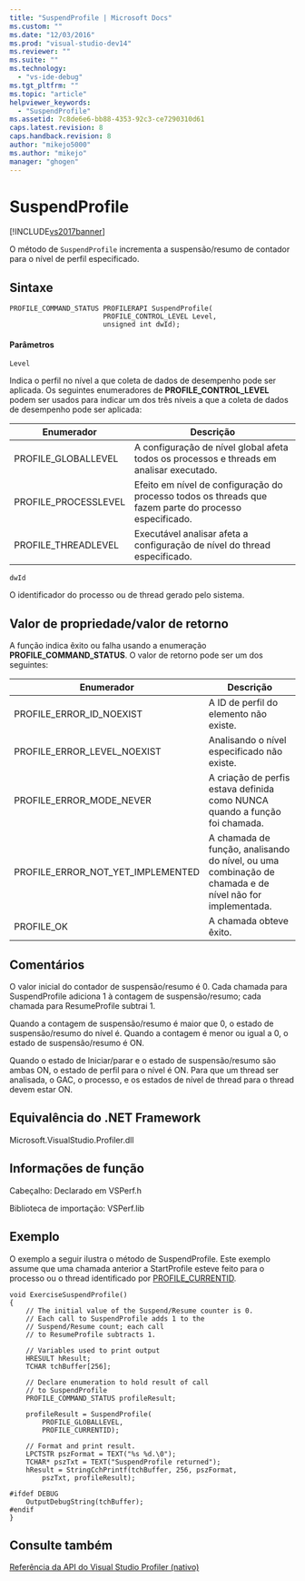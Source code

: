 ```yaml
---
title: "SuspendProfile | Microsoft Docs"
ms.custom: ""
ms.date: "12/03/2016"
ms.prod: "visual-studio-dev14"
ms.reviewer: ""
ms.suite: ""
ms.technology: 
  - "vs-ide-debug"
ms.tgt_pltfrm: ""
ms.topic: "article"
helpviewer_keywords: 
  - "SuspendProfile"
ms.assetid: 7c8de6e6-bb88-4353-92c3-ce7290310d61
caps.latest.revision: 8
caps.handback.revision: 8
author: "mikejo5000"
ms.author: "mikejo"
manager: "ghogen"
---
```

# SuspendProfile
[!INCLUDE[vs2017banner](../code-quality/includes/vs2017banner.md)]

O método de `SuspendProfile` incrementa a suspensão\/resumo de contador para o nível de perfil especificado.  
  
## Sintaxe  
  
```  
PROFILE_COMMAND_STATUS PROFILERAPI SuspendProfile(  
                       PROFILE_CONTROL_LEVEL Level,   
                       unsigned int dwId);  
```  
  
#### Parâmetros  
 `Level`  
  
 Indica o perfil no nível a que coleta de dados de desempenho pode ser aplicada.  Os seguintes enumeradores de **PROFILE\_CONTROL\_LEVEL** podem ser usados para indicar um dos três níveis a que a coleta de dados de desempenho pode ser aplicada:  
  
|Enumerador|Descrição|  
|----------------|---------------|  
|PROFILE\_GLOBALLEVEL|A configuração de nível global afeta todos os processos e threads em analisar executado.|  
|PROFILE\_PROCESSLEVEL|Efeito em nível de configuração do processo todos os threads que fazem parte do processo especificado.|  
|PROFILE\_THREADLEVEL|Executável analisar afeta a configuração de nível do thread especificado.|  
  
 `dwId`  
  
 O identificador do processo ou de thread gerado pelo sistema.  
  
## Valor de propriedade\/valor de retorno  
 A função indica êxito ou falha usando a enumeração **PROFILE\_COMMAND\_STATUS**.  O valor de retorno pode ser um dos seguintes:  
  
|Enumerador|Descrição|  
|----------------|---------------|  
|PROFILE\_ERROR\_ID\_NOEXIST|A ID de perfil do elemento não existe.|  
|PROFILE\_ERROR\_LEVEL\_NOEXIST|Analisando o nível especificado não existe.|  
|PROFILE\_ERROR\_MODE\_NEVER|A criação de perfis estava definida como NUNCA quando a função foi chamada.|  
|PROFILE\_ERROR\_NOT\_YET\_IMPLEMENTED|A chamada de função, analisando do nível, ou uma combinação de chamada e de nível não for implementada.|  
|PROFILE\_OK|A chamada obteve êxito.|  
  
## Comentários  
 O valor inicial do contador de suspensão\/resumo é 0.  Cada chamada para SuspendProfile adiciona 1 à contagem de suspensão\/resumo; cada chamada para ResumeProfile subtrai 1.  
  
 Quando a contagem de suspensão\/resumo é maior que 0, o estado de suspensão\/resumo do nível é.  Quando a contagem é menor ou igual a 0, o estado de suspensão\/resumo é ON.  
  
 Quando o estado de Iniciar\/parar e o estado de suspensão\/resumo são ambas ON, o estado de perfil para o nível é ON.  Para que um thread ser analisada, o GAC, o processo, e os estados de nível de thread para o thread devem estar ON.  
  
## Equivalência do .NET Framework  
 Microsoft.VisualStudio.Profiler.dll  
  
## Informações de função  
 Cabeçalho: Declarado em VSPerf.h  
  
 Biblioteca de importação: VSPerf.lib  
  
## Exemplo  
 O exemplo a seguir ilustra o método de SuspendProfile.  Este exemplo assume que uma chamada anterior a StartProfile esteve feito para o processo ou o thread identificado por [PROFILE\_CURRENTID](../profiling/profile-currentid.md).  
  
```  
void ExerciseSuspendProfile()  
{  
    // The initial value of the Suspend/Resume counter is 0.  
    // Each call to SuspendProfile adds 1 to the  
    // Suspend/Resume count; each call  
    // to ResumeProfile subtracts 1.  
  
    // Variables used to print output  
    HRESULT hResult;  
    TCHAR tchBuffer[256];  
  
    // Declare enumeration to hold result of call  
    // to SuspendProfile  
    PROFILE_COMMAND_STATUS profileResult;  
  
    profileResult = SuspendProfile(  
        PROFILE_GLOBALLEVEL,  
        PROFILE_CURRENTID);  
  
    // Format and print result.  
    LPCTSTR pszFormat = TEXT("%s %d.\0");  
    TCHAR* pszTxt = TEXT("SuspendProfile returned");  
    hResult = StringCchPrintf(tchBuffer, 256, pszFormat,   
        pszTxt, profileResult);  
  
#ifdef DEBUG  
    OutputDebugString(tchBuffer);  
#endif  
}  
```  
  
## Consulte também  
 [Referência da API do Visual Studio Profiler \(nativo\)](../profiling/visual-studio-profiler-api-reference-native.md)